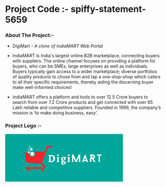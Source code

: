 # Project Code :- spiffy-statement-5659

### About The Project:-

- DigiMart - _A clone of IndiaMART Web Portal_

- IndiaMART is India's largest online B2B marketplace, connecting buyers with suppliers. The online channel focuses on providing a platform for buyers, who can be SMEs, large enterprises as well as individuals. Buyers typically gain access to a wider marketplace; diverse portfolios of quality products to chose from and tap a one-stop-shop which caters to all their specific requirements, thereby aiding the discerning buyer make well-informed choices!

- IndiaMART offers a platform and tools to over 12.5 Crore buyers to search from over 7.2 Crore products and get connected with over 65 Lakh reliable and competitive suppliers. Founded in 1999, the company’s mission is ‘to make doing business, easy’.

### Project Logo :-

![Alt text](india_mart/src/Assets/DigiMARTlogo.png)
